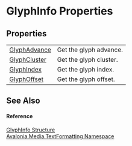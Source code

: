 # GlyphInfo Properties




## Properties
<table>
<tr>
<td><a href="P_Avalonia_Media_TextFormatting_GlyphInfo_GlyphAdvance">GlyphAdvance</a></td>
<td>Get the glyph advance.</td>
</tr>
<tr>
<td><a href="P_Avalonia_Media_TextFormatting_GlyphInfo_GlyphCluster">GlyphCluster</a></td>
<td>Get the glyph cluster.</td>
</tr>
<tr>
<td><a href="P_Avalonia_Media_TextFormatting_GlyphInfo_GlyphIndex">GlyphIndex</a></td>
<td>Get the glyph index.</td>
</tr>
<tr>
<td><a href="P_Avalonia_Media_TextFormatting_GlyphInfo_GlyphOffset">GlyphOffset</a></td>
<td>Get the glyph offset.</td>
</tr>
</table>

## See Also


#### Reference
<a href="T_Avalonia_Media_TextFormatting_GlyphInfo">GlyphInfo Structure</a>  
<a href="N_Avalonia_Media_TextFormatting">Avalonia.Media.TextFormatting Namespace</a>  

